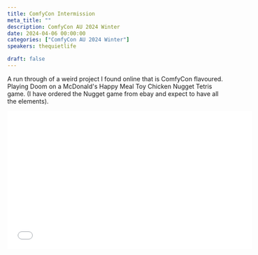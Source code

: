 ```yaml
---
title: ComfyCon Intermission
meta_title: ""
description: ComfyCon AU 2024 Winter
date: 2024-04-06 00:00:00
categories: ["ComfyCon AU 2024 Winter"]
speakers: thequietlife

draft: false
---
```

A run through of a weird project I found online that is ComfyCon flavoured. Playing Doom on a McDonald's Happy Meal Toy Chicken Nugget Tetris game. (I have ordered the Nugget game from ebay and expect to have all the elements).

<iframe width="560" height="315" src="None" title="YouTube video player" frameborder="0" allow="accelerometer; autoplay; clipboard-write; encrypted-media; gyroscope; picture-in-picture; web-share" allowfullscreen></iframe>